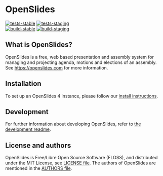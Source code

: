# OpenSlides

[![tests-stable](https://github.com/OpenSlides/OpenSlides/actions/workflows/test-integration-stable.yml/badge.svg)](https://github.com/OpenSlides/OpenSlides/actions/workflows/test-integration-stable.yml)
[![tests-staging](https://github.com/OpenSlides/OpenSlides/actions/workflows/test-integration-staging.yml/badge.svg)](https://github.com/OpenSlides/OpenSlides/actions/workflows/test-integration-staging.yml)\
[![build-stable](https://github.com/OpenSlides/OpenSlides/actions/workflows/build-images-stable.yml/badge.svg)](https://github.com/OpenSlides/OpenSlides/actions/workflows/build-images-stable.yml)
[![build-staging](https://github.com/OpenSlides/OpenSlides/actions/workflows/build-images-staging.yml/badge.svg)](https://github.com/OpenSlides/OpenSlides/actions/workflows/build-images-staging.yml)

## What is OpenSlides?

OpenSlides is a free, web based presentation and assembly system for
managing and projecting agenda, motions and elections of an assembly. See
https://openslides.com for more information.


## Installation

To set up an OpenSlides 4 instance, please follow our [install
instructions](INSTALL.md).

## Development

For further information about developing OpenSlides, refer to [the development
readme](DEVELOPMENT.md).


## License and authors

OpenSlides is Free/Libre Open Source Software (FLOSS), and distributed under the
MIT License, see [LICENSE file](LICENSE). The authors of OpenSlides are
mentioned in the [AUTHORS file](AUTHORS).
